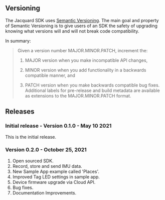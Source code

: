 ## Versioning

The Jacquard SDK uses [Semantic Versioning](https://semver.org/). The
main goal and property of Semantic Versioning is to give users of an SDK the
safety of upgrading knowing what versions will and will not break code
compatibility.

In summary:

> Given a version number MAJOR.MINOR.PATCH, increment the:
>
> 1.  MAJOR version when you make incompatible API changes,
>
> 2.  MINOR version when you add functionality in a backwards compatible manner,
>     and
>
> 3.  PATCH version when you make backwards compatible bug fixes. Additional
>     labels for pre-release and build metadata are available as extensions to
>     the MAJOR.MINOR.PATCH format.

## Releases

### Initial release - Version 0.1.0 - May 10 2021

This is the initial release.

### Version 0.2.0 - October 25, 2021

1. Open sourced SDK.
2. Record, store and send IMU data.
3. New Sample App example called 'Places'.
4. Improved Tag LED settings in sample app.
5. Device firmware upgrade via Cloud API.
6. Bug fixes.
7. Documentation Improvements.


